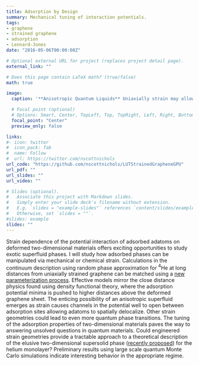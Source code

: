 ```yaml
---
title: Adsorption by Design
summary: Mechanical tuning of interaction potentials.
tags:
- graphene
- strained graphene
- adsorption
- Lennard-Jones
date: "2016-05-06T00:00:00Z"

# Optional external URL for project (replaces project detail page).
external_link: ""

# Does this page contain LaTeX math? (true/false)
math: true

image:
  caption: '**Anisotropic Quantum Liquids** Uniaxially strain may allow for spatial delocalization of adsorbed adatoms.'

  # Focal point (optional)
  # Options: Smart, Center, TopLeft, Top, TopRight, Left, Right, BottomLeft, Bottom, BottomRight
  focal_point: "Center"
  preview_only: false

links:
#- icon: twitter
#  icon_pack: fab
#  name: Follow
#  url: https://twitter.com/nscottnichols
url_code: "https://github.com/nscottnichols/LUTStrainedGrapheneGPU"
url_pdf: ""
url_slides: ""
url_video: ""

# Slides (optional).
#   Associate this project with Markdown slides.
#   Simply enter your slide deck's filename without extension.
#   E.g. `slides = "example-slides"` references `content/slides/example-slides.md`.
#   Otherwise, set `slides = ""`.
#slides: example
slides: ""
---
```


Strain dependence of the potential interaction of adsorbed adatoms on deformed
two-dimensional materials offers exciting opportunities to study exotic 
superfluid phases. I will study how adsorbed phases can be manipulated via
mechanical or chemical strain. Calculations in the continuum description using
random phase approximation for $^4$He at long distances from uniaxially strained
graphene can be matched using a [new parameterization process](https://doi.org/10.1103/PhysRevB.93.205412).
Effective models mirror the close
distance physics found using density functional theory, where the adsorption
potential minima is pushed to higher distances above the deformed graphene sheet.
The enticing possibility of an anisotropic superfluid emerges as strain causes
channels in the potential well to open between adsorption sites allowing adatoms
to spatially delocalize. Other strain geometries could lead to even more quantum
phase transitions. The tuning of the adsorption properties of two-dimensional
materials paves the way to answering unsolved questions in quantum materials.
Could engineered strain geometries provide a tractable approach to a theoretical
description of the elusive two-dimensional supersolid phase ([recently proposed](https://doi.org/10.1103/PhysRevB.94.180501)) for the helium monolayer? Preliminary results using large
scale quantum Monte Carlo simulations indicate interesting behavior in the
appropriate regime.
